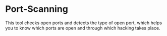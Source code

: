 # Port-Scanning
This tool checks open ports and detects the type of open port, which helps you to know which ports are open and through which hacking takes place.
